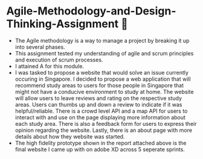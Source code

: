 # Agile-Methodology-and-Design-Thinking-Assignment 🤝
  - The Agile methodology is a way to manage a project by breaking it up into several phases.
  - This assignment tested my understanding of agile and scrum principles and execution of scrum processes.
  - I attained A for this module. 
  - I was tasked to propose a website that would solve an issue currently occuring in Singapore. I decided to propose a web application that will recommend study areas to users for those people in Singapore that might not have a conducive environment to study at home. The website will allow users to leave reviews and rating on the respective study areas. Users can thumbs up and down a review to indicate if it was helpful/reliable. There is a  crowd level API and a map API for users to interact with and use on the page displaying more information about each study area. There is also a feedback form for users to express their opinion regarding the website. Lastly, there is an about page with more details about how they website was started.
  - The high fidelity prototype shown in the report attached above is the final website I came up with on adobe XD across 5 seperate sprints. 
 

